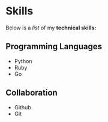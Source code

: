 # Skills

Below is a *list* of my **technical skills:**

## Programming Languages
- Python
- Ruby
- Go

## Collaboration
- Github
- Git

